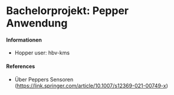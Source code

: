 # Bachelorprojekt: Pepper Anwendung

#### Informationen

- Hopper user: hbv-kms

#### References

- Über Peppers Sensoren (https://link.springer.com/article/10.1007/s12369-021-00749-x)
